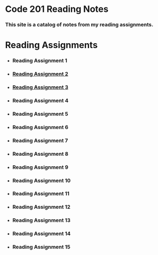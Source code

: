 # Code 201 Reading Notes
### This site is a catalog of notes from my reading assignments.

# Reading Assignments

* ### Reading Assignment 1

* ### [Reading Assignment 2](class-02.md)

* ### [Reading Assignment 3](RA-3.md)

* ### Reading Assignment 4

* ### Reading Assignment 5

* ### Reading Assignment 6

* ### Reading Assignment 7

* ### Reading Assignment 8

* ### Reading Assignment 9

* ### Reading Assignment 10

* ### Reading Assignment 11

* ### Reading Assignment 12

* ### Reading Assignment 13

* ### Reading Assignment 14

* ### Reading Assignment 15



